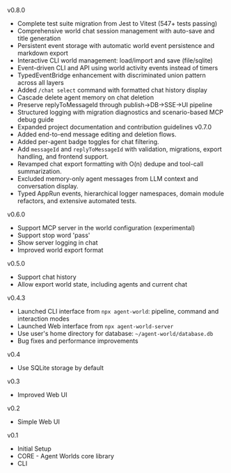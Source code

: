 v0.8.0
- Complete test suite migration from Jest to Vitest (547+ tests passing)
- Comprehensive world chat session management with auto-save and title generation
- Persistent event storage with automatic world event persistence and markdown export
- Interactive CLI world management: load/import and save (file/sqlite)
- Event-driven CLI and API using world activity events instead of timers
- TypedEventBridge enhancement with discriminated union pattern across all layers
- Added `/chat select` command with formatted chat history display
- Cascade delete agent memory on chat deletion
- Preserve replyToMessageId through publish->DB->SSE->UI pipeline
- Structured logging with migration diagnostics and scenario-based MCP debug guide
- Expanded project documentation and contribution guidelines
v0.7.0
- Added end-to-end message editing and deletion flows.
- Added per-agent badge toggles for chat filtering.
- Add `messageId` and `replyToMessageId` with validation, migrations, export handling, and frontend support.
- Revamped chat export formatting with O(n) dedupe and tool-call summarization.
- Excluded memory-only agent messages from LLM context and conversation display.
- Typed AppRun events, hierarchical logger namespaces, domain module refactors, and extensive automated tests.

v0.6.0
- Support MCP server in the world configuration (experimental)
- Support stop word '<world>pass</world>'
- Show server logging in chat
- Improved world export format

v0.5.0
- Support chat history
- Allow export world state, including agents and current chat

v0.4.3
- Launched CLI interface from `npx agent-world`: pipeline, command and interaction modes
- Launched Web interface from `npx agent-world-server`
- Use user's home directory for database: `~/agent-world/database.db`
- Bug fixes and performance improvements

v0.4
- Use SQLite storage by default

v0.3
- Improved Web UI

v0.2
- Simple Web UI

v0.1
- Initial Setup
- CORE - Agent Worlds core library
- CLI
